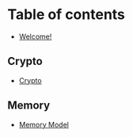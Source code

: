 # Table of contents

* [Welcome!](README.md)

## Crypto

* [Crypto](crypto/crypto.md)

## Memory

* [Memory Model](memory/memory-model.md)
